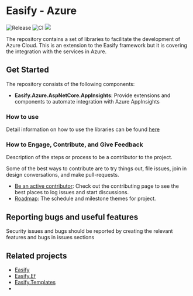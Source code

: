 Easify - Azure 
============

![Release](https://github.com/icgam/Easify.Azure/workflows/Release%20build%20on%20master/main/badge.svg) ![CI](https://github.com/icgam/Easify.Azure/workflows/CI%20on%20Branches%20and%20PRs/badge.svg) ![](https://img.shields.io/nuget/v/Easify.Azure.AspNetCore.AppInsights.svg?style=flat-square)


The repository contains a set of libraries to facilitate the development of Azure Cloud. This is an extension to the Easify framework but it is covering the integration with the services in Azure.

## Get Started

The repository consists of the following components:

- **Easify.Azure.AspNetCore.AppInsights**: Provide extensions and components to automate integration with Azure AppInsights


### How to use

Detail information on how to use the libraries can be found [here](https://github.com/icgam/Easify.Azure/wiki)

### How to Engage, Contribute, and Give Feedback

Description of the steps or process to be a contributor to the project.

Some of the best ways to contribute are to try things out, file issues, join in design conversations,
and make pull-requests.

* [Be an active contributor](./docs/CONTRIBUTING.md): Check out the contributing page to see the best places to log issues and start discussions.
* [Roadmap](./docs/ROADMAP.md): The schedule and milestone themes for project.

## Reporting bugs and useful features

Security issues and bugs should be reported by creating the relevant features and bugs in issues sections

## Related projects

- [Easify](https://github.com/icgam/Easify)
- [Easify.Ef](https://github.com/icgam/Easify.Ef)
- [Easify.Templates](https://github.com/icgam/Easify.Templates)
- 
